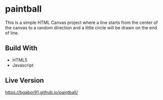 # paintball

This is a simple HTML Canvas project where a line starts from the center of the canvas to a random direction and a little circle will be drawn on the end of line.

## Build With

 - HTML5
 - Javascript
 
## Live Version

https://bgabor91.github.io/paintball/
